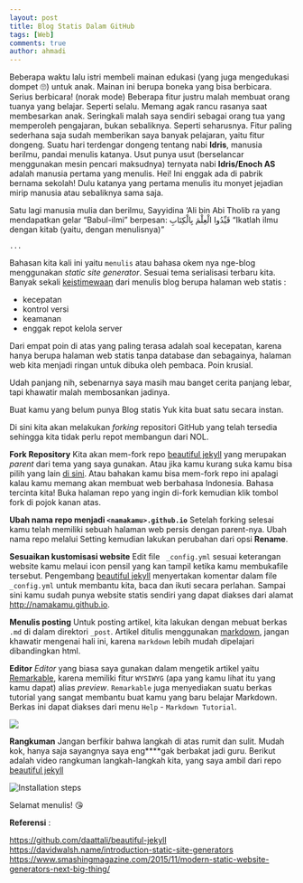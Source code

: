 ```yaml
---
layout: post
title: Blog Statis Dalam GitHub
tags: [Web]
comments: true
author: ahmadi
--- 
```


Beberapa waktu lalu istri membeli mainan edukasi (yang juga mengedukasi dompet 🙄) untuk anak. Mainan ini berupa boneka yang bisa berbicara. Serius berbicara! (norak mode) 
Beberapa fitur justru malah membuat orang tuanya yang belajar. Seperti selalu. 
Memang agak rancu rasanya saat membesarkan anak. Seringkali malah saya sendiri sebagai orang tua yang memperoleh pengajaran, bukan sebaliknya. Seperti seharusnya. 
Fitur paling sederhana saja sudah memberikan saya banyak pelajaran, yaitu fitur dongeng. 
Suatu hari terdengar dongeng tentang nabi **Idris**, manusia berilmu, pandai menulis katanya. Usut punya usut (berselancar menggunakan mesin pencari maksudnya) ternyata nabi **Idris/Enoch AS** adalah manusia pertama yang menulis. Hei! Ini enggak ada di pabrik bernama sekolah! Dulu katanya yang pertama menulis itu monyet jejadian mirip manusia atau sebaliknya sama saja.

Satu lagi manusia mulia dan berilmu, Sayyidina ‘Ali bin Abi Tholib ra yang mendapatkan gelar “Babul-ilmi” berpesan:
قَيِّدُوا الْعِلْمَ بِالْكِتَابِ
“Ikatlah ilmu dengan kitab (yaitu, dengan menulisnya)”

`...`

Bahasan kita kali ini yaitu `menulis` atau bahasa okem nya nge-blog menggunakan *static site generator*. Sesuai tema serialisasi terbaru kita. 
Banyak sekali [keistimewaan](https://davidwalsh.name/introduction-static-site-generators) dari menulis blog berupa halaman web statis :
- kecepatan 
- kontrol versi 
- keamanan 
- enggak repot kelola server 

Dari empat poin di atas yang paling terasa adalah soal kecepatan, karena hanya berupa halaman web statis tanpa database dan sebagainya, halaman web kita menjadi ringan untuk dibuka oleh pembaca. Poin krusial.

Udah panjang nih, sebenarnya saya masih mau banget cerita panjang lebar, tapi khawatir malah membosankan jadinya.

Buat kamu yang belum punya Blog statis Yuk kita buat satu secara instan.

Di sini kita akan melakukan *forking* repositori GitHub yang telah tersedia sehingga kita tidak perlu repot membangun dari NOL. 

**Fork Repository**
Kita akan mem-fork repo [beautiful jekyll](https://github.com/daattali/beautiful-jekyll) yang merupakan *parent* dari tema yang saya gunakan. Atau jika kamu kurang suka kamu bisa pilih yang lain [di sini](https://github.com/jekyll/jekyll/wiki/Themes). Atau bahakan kamu bisa mem-fork repo ini apalagi kalau kamu memang akan membuat web berbahasa Indonesia. Bahasa tercinta kita!
Buka halaman repo yang ingin di-fork kemudian klik tombol fork di pojok kanan atas.

**Ubah nama repo menjadi `<namakamu>.github.io`**
Setelah forking selesai kamu telah memiliki sebuah halaman web persis dengan parent-nya. Ubah nama repo melalui Setting kemudian lakukan perubahan dari opsi **Rename**.

**Sesuaikan kustomisasi website**
Edit file ` _config.yml` sesuai keterangan website kamu melaui icon pensil yang kan tampil ketika kamu membukafile tersebut. Pengembang [beautiful jekyll](https://github.com/daattali/beautiful-jekyll) menyertakan komentar dalam file ` _config.yml` untuk membantu kita, baca dan ikuti secara perlahan. Sampai sini kamu sudah punya website statis sendiri yang dapat diakses dari alamat http://namakamu.github.io.

**Menulis posting**
Untuk posting artikel, kita lakukan dengan mebuat berkas `.md` di dalam direktori `_post`. Artikel ditulis menggunakan [markdown](https://github.com/adam-p/markdown-here/wiki/Markdown-Cheatsheet), jangan khawatir mengenai hali ini, karena `markdown` lebih mudah dipelajari dibandingkan html.

**Editor**
*Editor* yang biasa saya gunakan dalam mengetik artikel yaitu [Remarkable](http://remarkableapp.github.io/), karena memiliki fitur `WYSIWYG` (apa yang kamu lihat itu yang kamu dapat) alias *preview*. `Remarkable` juga menyediakan suatu berkas tutorial yang sangat membantu buat kamu yang baru belajar Markdown. Berkas ini dapat diakses dari menu `Help` - `Markdown Tutorial`.

![](/img/ps-renarkable.jpg) 

**Rangkuman**
Jangan berfikir bahwa langkah di atas rumit dan sulit. Mudah kok, hanya saja sayangnya saya eng****gak berbakat jadi guru. Berikut adalah video rangkuman langkah-langkah kita, yang saya ambil dari repo [beautiful jekyll](https://github.com/daattali/beautiful-jekyll#readme)

![Installation steps](https://github.com/daattali/beautiful-jekyll/blob/master/img/install-steps.gif)


Selamat menulis!
😘

**Referensi** :

<https://github.com/daattali/beautiful-jekyll>
<https://davidwalsh.name/introduction-static-site-generators>
<https://www.smashingmagazine.com/2015/11/modern-static-website-generators-next-big-thing/>